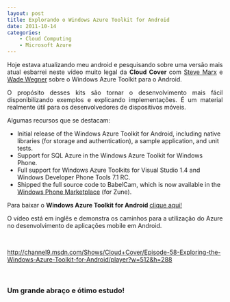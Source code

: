 ```yaml
---
layout: post
title: Explorando o Windows Azure Toolkit for Android
date: 2011-10-14
categories:
    - Cloud Computing
    - Microsoft Azure
---
```


<p align="justify">Hoje estava atualizando meu android e pesquisando sobre uma versão mais atual esbarrei neste vídeo muito legal da <strong>Cloud Cover</strong> com <a href="http://blog.smarx.com/" target="_blank">Steve Marx</a> e <a href="http://www.wadewegner.com/" target="_blank">Wade Wegner</a> sobre o Windows Azure Toolkit para o Android.</p>
<p align="justify">O propósito desses kits são tornar o desenvolvimento mais fácil disponibilizando exemplos e explicando implementações. É um material realmente útil para os desenvolvedores de dispositivos móveis.</p>
<p><!--more-->
<p align="justify">Algumas recursos que se destacam:</p>
<ul>
<li>Initial release of the Windows Azure Toolkit for Android, including native libraries (for storage and authentication), a sample application, and unit tests. </li>
<li>Support for SQL Azure in the Windows Azure Toolkit for Windows Phone. </li>
<li>Full support for Windows Azure Toolkits for Visual Studio 1.4 and Windows Developer Phone Tools 7.1 RC. </li>
<li>Shipped the full source code to BabelCam, which is now available in the <a href="http://blogs.msdn.com/b/windowsazure/archive/2011/08/31/_http://windowsphone.com/s?appid=576327f5-785c-4997-bc01-dc9fe4423f88">Windows Phone Marketplace</a> (for Zune).</li>
</ul>
<p align="justify">Para baixar o <strong>Windows Azure Toolkit for Android </strong><a href="https://github.com/microsoft-dpe/wa-toolkit-android" target="_blank">clique aqui!</a></p>
<p align="justify">O vídeo está em inglês e demonstra os caminhos para a utilização do Azure no desenvolvimento de aplicações mobile em Android.</p>
<p align="justify">&#160; </p>
<p> <a href="http://channel9.msdn.com/Shows/Cloud+Cover/Episode-58-Exploring-the-Windows-Azure-Toolkit-for-Android/player?w=512&#038;h=288">http://channel9.msdn.com/Shows/Cloud+Cover/Episode-58-Exploring-the-Windows-Azure-Toolkit-for-Android/player?w=512&#038;h=288</a>
<p>&#160;</p>

### Um grande abraço e ótimo estudo!